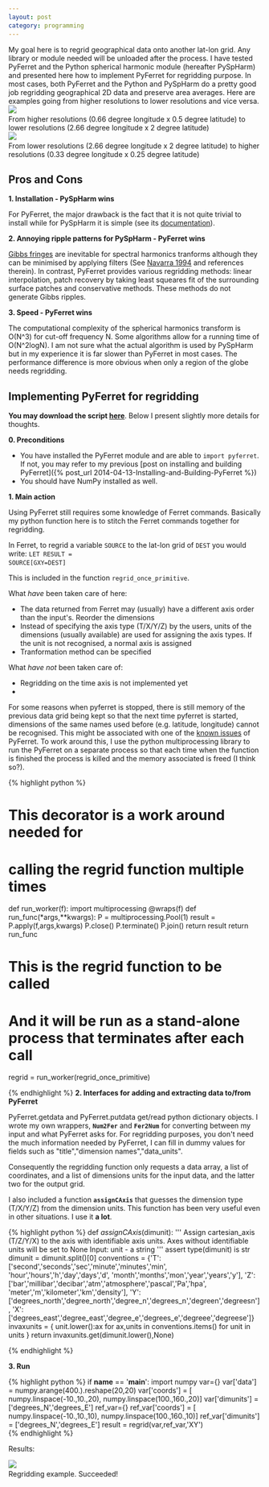 ```yaml
---
layout: post
category: programming
---
```


<!--start-excerpt-->My goal here is to regrid geographical data onto another lat-lon grid.  Any library or module needed will be unloaded after the process.  I have tested PyFerret and the Python spherical harmonic module (hereafter PySpHarm) and presented here how to implement PyFerret for regridding purpose. <!--end-excerpt-->  In most cases, both PyFerret and the Python and PySpHarm do a pretty good job regridding geographical 2D data and preserve area averages.  Here are examples going from higher resolutions to lower resolutions and vice versa.

<div class="row">
  <div class="col-sm-6 col-md-6">
    <div class="thumbnail">
		<a href="/assets/images/regridding_py_lower_crop.png">
			<img data-src="holder.js/300x200" src="/assets/images/regridding_py_lower_crop.png"></a>
      <div class="caption">
        From higher resolutions (0.66 degree longitude x 0.5 degree latitude) to lower resolutions (2.66 degree longitude x 2 degree latitude)
      </div>
    </div>
  </div>
  <div class="col-sm-6 col-md-6">
    <div class="thumbnail">
      <a href="/assets/images/regridding_py_higher_crop.png">
		  <img data-src="holder.js/300x200" src="/assets/images/regridding_py_higher_crop.png"></a>
      <div class="caption">
        From lower resolutions (2.66 degree longitude x 2 degree latitude) to higher resolutions (0.33 degree longitude x 0.25 degree latitude)
      </div>
    </div>
  </div>
</div>

Pros and Cons
---

**1. Installation - PySpHarm wins**

For PyFerret, the major drawback is the fact that it is not quite trivial to install while for PySpHarm it is simple (see its [documentation](http://pyspharm.googlecode.com/svn/trunk/html/index.html)).

**2. Annoying ripple patterns for PySpHarm  - PyFerret wins**

[Gibbs fringes](http://en.wikipedia.org/wiki/Gibbs_phenomenon) are inevitable for spectral harmonics tranforms although they can be minimised by applying filters (See [Navarra 1994](http://journals.ametsoc.org/doi/abs/10.1175/1520-0442%281994%29007%3C1169%3AROTGOI%3E2.0.CO%3B2) and references therein).  In contrast, PyFerret provides various regridding methods: linear interpolation, patch recovery by taking least squeares fit of the surrounding surface patches and conservative methods.  These methods do not generate Gibbs ripples.

**3. Speed - PyFerret wins**

The computational complexity of the spherical harmonics transform is O(N^3) for cut-off frequency N.  Some algorithms allow for a running time of O(N^2logN).  I am not sure what the actual algorithm is used by PySpHarm but in my experience it is far slower than PyFerret in most cases.  The performance difference is more obvious when only a region of the globe needs regridding.


Implementing PyFerret for regridding
---

**You may download the script [here](/assets/scripts/pyferret_regrid.py.txt)**.  Below I present slightly more details for thoughts.

**0. Preconditions**

- You have installed the PyFerret module and are able to <code class="python">import pyferret</code>.  If not, you may refer to my previous [post on installing and building PyFerret]({% post_url 2014-04-13-Installing-and-Building-PyFerret %})
- You should have NumPy installed as well.

**1. Main action**

Using PyFerret still requires some knowledge of Ferret commands.  Basically my python function here is to stitch the Ferret commands together for regridding.

In Ferret, to regrid a variable <code>SOURCE</code> to the lat-lon grid of <code>DEST</code> you would write:
<code>LET RESULT = SOURCE\[GXY=DEST\]</code>

This is included in the function <code>regrid_once_primitive</code>.

What *have* been taken care of here:
- The data returned from Ferret may (usually) have a different axis order than the input's.  Reorder the dimensions
- Instead of specifying the axis type (T/X/Y/Z) by the users, units of the dimensions (usually available) are used for assigning the axis types.  If the unit is not recognised, a normal axis is assigned
- Tranformation method can be specified

What *have not* been taken care of:
- Regridding on the time axis is not implemented yet
-
For some reasons when pyferret is stopped, there is still memory of the previous data grid being kept so that the next time pyferret is started, dimensions of the same names used before (e.g. latitude, longitude) cannot be recognised.  This might be associated with one of the [known issues](http://ferret.pmel.noaa.gov/Ferret/documentation/pyferret/known-issues) of PyFerret.  To work around this, I use the python multiprocessing library to run the PyFerret on a separate process so that each time when the function is finished the process is killed and the memory associated is freed (I think so?).

{% highlight python %}
# This decorator is a work around needed for
# calling the regrid function multiple times
def run_worker(f):
    import multiprocessing
    @wraps(f)
    def run_func(*args,**kwargs):
        P = multiprocessing.Pool(1)
        result = P.apply(f,args,kwargs)
        P.close()
        P.terminate()
        P.join()
        return result
    return run_func

# This is the regrid function to be called
# And it will be run as a stand-alone process that terminates after each call
regrid = run_worker(regrid_once_primitive)

{% endhighlight %}
**2. Interfaces for adding and extracting data to/from PyFerret**

PyFerret.getdata and PyFerret.putdata get/read python dictionary objects.  I wrote my own wrappers, <code>__Num2Fer__</code> and <code>__Fer2Num__</code> for converting between my input and what PyFerret asks for.  For regridding purposes, you don't need the much information needed by PyFerret, I can fill in dummy values for fields such as "title","dimension names","data_units".

Consequently the regridding function only requests a data array, a list of coordinates, and a list of dimensions units for the input data, and the latter two for the output grid.

I also included a function <code>__assignCAxis__</code> that guesses the dimension type (T/X/Y/Z) from the dimension units.  This function has been very useful even in other situations.  I use it **a lot**.

{% highlight python %}
def _assignCAxis_(dimunit):
    ''' 
    Assign cartesian_axis (T/Z/Y/X) to the axis with identifiable axis units.
    Axes without identifiable units will be set to None
    Input: unit - a string
    '''
    assert type(dimunit) is str
    dimunit = dimunit.split()[0]
    conventions = {'T': ['second','seconds','sec','minute','minutes','min',
                        'hour','hours','h','day','days','d',
                        'month','months','mon','year','years','y'],
                    'Z': ['bar','millibar','decibar','atm','atmosphere','pascal','Pa','hpa',
                        'meter','m','kilometer','km','density'],
                    'Y': ['degrees_north','degree_north','degree_n','degrees_n','degreen','degreesn'],
                    'X': ['degrees_east','degree_east','degree_e','degrees_e','degreee','degreese']}
    invaxunits = { unit.lower():ax for ax,units in conventions.items() for unit in units }
    return invaxunits.get(dimunit.lower(),None)

{% endhighlight %}



**3. Run**

{% highlight python %}
if __name__ == '__main__':
    import numpy
    var={}
    var['data'] = numpy.arange(400.).reshape(20,20)
    var['coords'] = [ numpy.linspace(-10.,10.,20),
                      numpy.linspace(100.,160.,20)]
    var['dimunits'] = ['degrees_N','degrees_E']
    ref_var={}
    ref_var['coords'] = [ numpy.linspace(-10.,10.,10),
                      numpy.linspace(100.,160.,10)]
    ref_var['dimunits'] = ['degrees_N','degrees_E']
    result = regrid(var,ref_var,'XY')	
{% endhighlight %}


Results:

<div class="row">
	<div class="col-xs-12 col-md-8">
		<div class="thumbnail">
			<img data-src="holder.js/300x200" src="/assets/images/pyferret_regrid_example.png">
				<div class="caption">
					Regridding example.  Succeeded!
				</div>
	    </div>
	</div>
</div>

